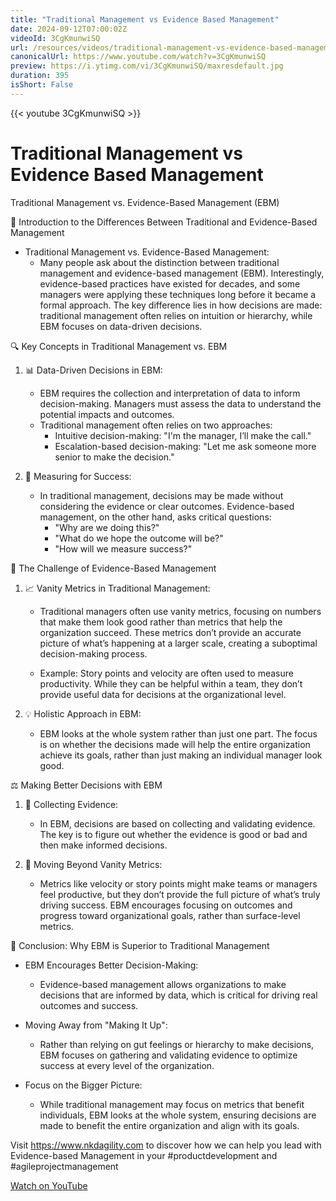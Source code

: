```yaml
---
title: "Traditional Management vs Evidence Based Management"
date: 2024-09-12T07:00:02Z
videoId: 3CgKmunwiSQ
url: /resources/videos/traditional-management-vs-evidence-based-management
canonicalUrl: https://www.youtube.com/watch?v=3CgKmunwiSQ
preview: https://i.ytimg.com/vi/3CgKmunwiSQ/maxresdefault.jpg
duration: 395
isShort: False
---
```


{{< youtube 3CgKmunwiSQ >}}

# Traditional Management vs Evidence Based Management

Traditional Management vs. Evidence-Based Management (EBM)

📘 Introduction to the Differences Between Traditional and Evidence-Based Management

- Traditional Management vs. Evidence-Based Management:
  - Many people ask about the distinction between traditional management and evidence-based management (EBM). Interestingly, evidence-based practices have existed for decades, and some managers were applying these techniques long before it became a formal approach. The key difference lies in how decisions are made: traditional management often relies on intuition or hierarchy, while EBM focuses on data-driven decisions.

🔍 Key Concepts in Traditional Management vs. EBM

1. 📊 Data-Driven Decisions in EBM:
   - EBM requires the collection and interpretation of data to inform decision-making. Managers must assess the data to understand the potential impacts and outcomes.
   - Traditional management often relies on two approaches:
     - Intuitive decision-making: "I'm the manager, I’ll make the call."
     - Escalation-based decision-making: "Let me ask someone more senior to make the decision."
  
2. 🤔 Measuring for Success:
   - In traditional management, decisions may be made without considering the evidence or clear outcomes. Evidence-based management, on the other hand, asks critical questions:
     - "Why are we doing this?"
     - "What do we hope the outcome will be?"
     - "How will we measure success?"

🚀 The Challenge of Evidence-Based Management

1. 📈 Vanity Metrics in Traditional Management:
   - Traditional managers often use vanity metrics, focusing on numbers that make them look good rather than metrics that help the organization succeed. These metrics don’t provide an accurate picture of what’s happening at a larger scale, creating a suboptimal decision-making process.
   
   - Example: Story points and velocity are often used to measure productivity. While they can be helpful within a team, they don’t provide useful data for decisions at the organizational level.

2. 💡 Holistic Approach in EBM:
   - EBM looks at the whole system rather than just one part. The focus is on whether the decisions made will help the entire organization achieve its goals, rather than just making an individual manager look good.

⚖️ Making Better Decisions with EBM

1. 🧠 Collecting Evidence:
   - In EBM, decisions are based on collecting and validating evidence. The key is to figure out whether the evidence is good or bad and then make informed decisions.

2. 🚫 Moving Beyond Vanity Metrics:
   - Metrics like velocity or story points might make teams or managers feel productive, but they don’t provide the full picture of what’s truly driving success. EBM encourages focusing on outcomes and progress toward organizational goals, rather than surface-level metrics.

🌟 Conclusion: Why EBM is Superior to Traditional Management

- EBM Encourages Better Decision-Making:
  - Evidence-based management allows organizations to make decisions that are informed by data, which is critical for driving real outcomes and success.
  
- Moving Away from "Making It Up":
  - Rather than relying on gut feelings or hierarchy to make decisions, EBM focuses on gathering and validating evidence to optimize success at every level of the organization.

- Focus on the Bigger Picture:
  - While traditional management may focus on metrics that benefit individuals, EBM looks at the whole system, ensuring decisions are made to benefit the entire organization and align with its goals.

Visit https://www.nkdagility.com to discover how we can help you lead with Evidence-based Management in your #productdevelopment and #agileprojectmanagement

[Watch on YouTube](https://www.youtube.com/watch?v=3CgKmunwiSQ)
